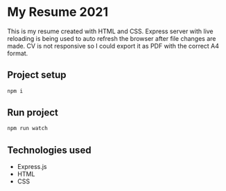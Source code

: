 # My Resume 2021

This is my resume created with HTML and CSS. Express server with live reloading is being used to auto refresh the browser after file changes are made.
CV is not responsive so I could export it as PDF with the correct A4 format.

## Project setup

```bash
npm i
```

## Run project

```bash
npm run watch
```

## Technologies used

- Express.js
- HTML
- CSS
